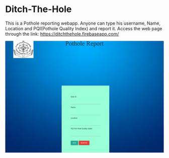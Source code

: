 # Ditch-The-Hole
This is a Pothole reporting webapp. Anyone can type his username, Name, Location and PQI(Pothole Quality Index) and report it.
Access the web page through the link: https://ditchthehole.firebaseapp.com/

![Image of Home Page](https://github.com/AbhinandanRoul/Ditch-The-Hole/blob/master/HomePage.PNG)
